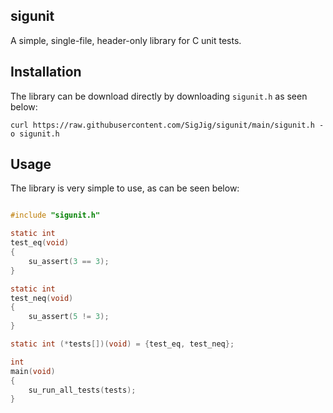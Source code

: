 
## sigunit

A simple, single-file, header-only library for C unit tests.

## Installation

The library can be download directly by downloading `sigunit.h` as seen below:
```shell
curl https://raw.githubusercontent.com/SigJig/sigunit/main/sigunit.h -o sigunit.h
```

## Usage

The library is very simple to use, as can be seen below:

```c

#include "sigunit.h"

static int
test_eq(void)
{
    su_assert(3 == 3);
}

static int
test_neq(void)
{
    su_assert(5 != 3);
}

static int (*tests[])(void) = {test_eq, test_neq};

int
main(void)
{
    su_run_all_tests(tests);
}

```